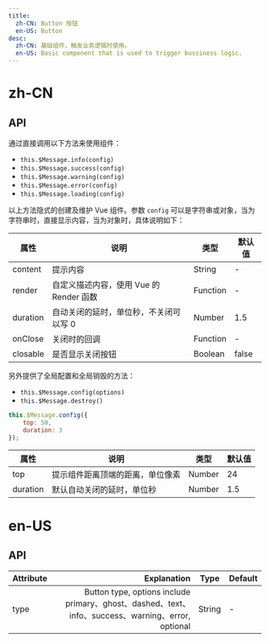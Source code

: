 ```yaml
---
title:
  zh-CN: Button 按钮
  en-US: Button
desc:
  zh-CN: 基础组件，触发业务逻辑时使用。
  en-US: Basic component that is used to trigger bussiness logic.
---
```


# zh-CN

## API

通过直接调用以下方法来使用组件：

-   `this.$Message.info(config)`
-   `this.$Message.success(config)`
-   `this.$Message.warning(config)`
-   `this.$Message.error(config)`
-   `this.$Message.loading(config)`

以上方法隐式的创建及维护 Vue 组件。参数 `config` 可以是字符串或对象，当为字符串时，直接显示内容，当为对象时，具体说明如下：

| 属性       | 说明                         | 类型       | 默认值   |
| -------- | -------------------------- | -------- | ----- |
| content  | 提示内容                       | String   | -     |
| render   | 自定义描述内容，使用 Vue 的 Render 函数 | Function | -     |
| duration | 自动关闭的延时，单位秒，不关闭可以写 0       | Number   | 1.5   |
| onClose  | 关闭时的回调                     | Function | -     |
| closable | 是否显示关闭按钮                   | Boolean  | false |

另外提供了全局配置和全局销毁的方法：

-   `this.$Message.config(options)`
-   `this.$Message.destroy()`

```js
this.$Message.config({
    top: 50,
    duration: 3
});
```

| 属性       | 说明               | 类型     | 默认值 |
| -------- | ---------------- | ------ | --- |
| top      | 提示组件距离顶端的距离，单位像素 | Number | 24  |
| duration | 默认自动关闭的延时，单位秒    | Number | 1.5 |

# en-US

## API

| Attribute |                                                                                 Explanation | Type   | Default |
| --------- | ------------------------------------------------------------------------------------------: | ------ | ------- |
| type      | Button type, options include primary、ghost、dashed、text、info、success、warning、error, optional | String | -       |
